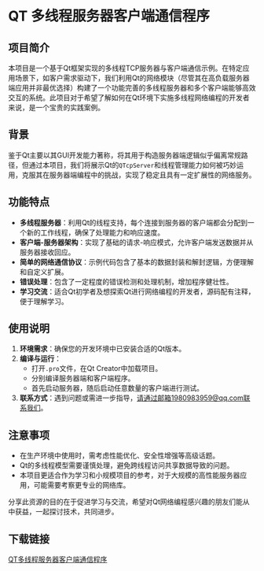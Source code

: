 # QT 多线程服务器客户端通信程序

## 项目简介

本项目是一个基于Qt框架实现的多线程TCP服务器与客户端通信示例。在特定应用场景下，如客户需求驱动下，我们利用Qt的网络模块（尽管其在高负载服务器端应用并非最优选择）构建了一个功能完善的多线程服务器和多个客户端能够高效交互的系统。此项目对于希望了解如何在Qt环境下实施多线程网络编程的开发者来说，是一个宝贵的实践案例。

## 背景

鉴于Qt主要以其GUI开发能力著称，将其用于构造服务器端逻辑似乎偏离常规路径，但通过本项目，我们将展示Qt的`QTcpServer`和线程管理能力如何被巧妙运用，克服其在服务器端编程中的挑战，实现了稳定且具有一定扩展性的网络服务。

## 功能特点

- **多线程服务器**：利用Qt的线程支持，每个连接到服务器的客户端都会分配到一个新的工作线程，确保了处理能力和响应速度。
- **客户端-服务器架构**：实现了基础的请求-响应模式，允许客户端发送数据并从服务器接收回应。
- **简单的网络通信协议**：示例代码包含了基本的数据封装和解封逻辑，方便理解和自定义扩展。
- **错误处理**：包含了一定程度的错误检测和处理机制，增加程序健壮性。
- **学习交流**：适合Qt初学者及想探索Qt进行网络编程的开发者，源码配有注释，便于理解学习。

## 使用说明

1. **环境需求**：确保您的开发环境中已安装合适的Qt版本。
2. **编译与运行**：
   - 打开`.pro`文件，在Qt Creator中加载项目。
   - 分别编译服务器端和客户端程序。
   - 首先启动服务器，随后启动任意数量的客户端进行测试。
3. **联系方式**：遇到问题或需进一步指导，请通过邮箱1980983959@qq.com联系我们。

## 注意事项

- 在生产环境中使用时，需考虑性能优化、安全性增强等高级话题。
- Qt的多线程模型需要谨慎处理，避免跨线程访问共享数据导致的问题。
- 本项目更适合作为学习和小规模项目的参考，对于大规模的高性能服务器应用，可能需要考察更专业的网络库。

分享此资源的目的在于促进学习与交流，希望对Qt网络编程感兴趣的朋友们能从中获益，一起探讨技术，共同进步。

## 下载链接

[QT多线程服务器客户端通信程序](https://pan.quark.cn/s/fac41ba8c054)